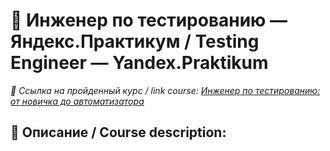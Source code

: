 # :mag_right: Инженер по тестированию — Яндекс.Практикум / Testing Engineer — Yandex.Praktikum

*:bookmark: Ссылка на пройденный курс / link course: [Инженер по тестированию: от новичка до автоматизатора](https://practicum.yandex.ru/qa-engineer-full-stack/)*

## :page_facing_up: Описание / Сourse description:
